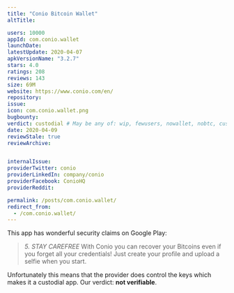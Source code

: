 ```yaml
---
title: "Conio Bitcoin Wallet"
altTitle: 

users: 10000
appId: com.conio.wallet
launchDate: 
latestUpdate: 2020-04-07
apkVersionName: "3.2.7"
stars: 4.0
ratings: 208
reviews: 143
size: 69M
website: https://www.conio.com/en/
repository: 
issue: 
icon: com.conio.wallet.png
bugbounty: 
verdict: custodial # May be any of: wip, fewusers, nowallet, nobtc, custodial, nosource, nonverifiable, verifiable, bounty, defunct
date: 2020-04-09
reviewStale: true
reviewArchive:


internalIssue: 
providerTwitter: conio
providerLinkedIn: company/conio
providerFacebook: ConioHQ
providerReddit: 

permalink: /posts/com.conio.wallet/
redirect_from:
  - /com.conio.wallet/
---
```



This app has wonderful security claims on Google Play:

> *5. STAY CAREFREE* With Conio you can recover your Bitcoins even if you forget
> all your credentials! Just create your profile and upload a selfie when you
> start.

Unfortunately this means that the provider does control the keys which makes it
a custodial app. Our verdict: **not verifiable**.
